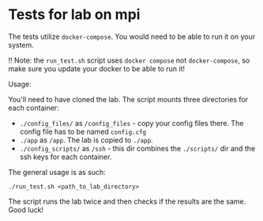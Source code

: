 # Tests for lab on mpi

The tests utilize `docker-compose`.
You would need to be able to run it on your system.

!! Note: the `run_test.sh` script uses `docker compose` not `docker-compose`,
so make sure you update your docker to be able to run it!


Usage:

You'll need to have cloned the lab.
The script mounts three directories for each container:

- `./config_files/` as `/config_files` - copy your config files there.
    The config file has to be named `config.cfg`
- `./app` as `/app`. The lab is copied to `./app`.
- `./config_scripts/` as `/ssh` - this dir combines the `./scripts/` dir and the ssh keys for each container.


The general usage is as such:

`./run_test.sh <path_to_lab_directory>`

The script runs the lab twice and then checks if the results are the same. Good luck!
